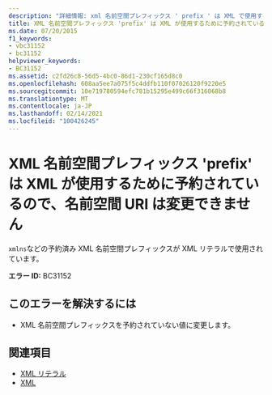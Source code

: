 ```yaml
---
description: "詳細情報: xml 名前空間プレフィックス ' prefix ' は XML で使用するために予約されており、名前空間 URI は変更できません"
title: XML 名前空間プレフィックス 'prefix' は XML が使用するために予約されているので、名前空間 URI は変更できません
ms.date: 07/20/2015
f1_keywords:
- vbc31152
- bc31152
helpviewer_keywords:
- BC31152
ms.assetid: c2fd26c8-56d5-4bc0-86d1-230cf165d8c0
ms.openlocfilehash: 608aa5ee7a075f5c4ddfb110f07026120f9220e5
ms.sourcegitcommit: 10e719780594efc781b15295e499c66f316068b8
ms.translationtype: MT
ms.contentlocale: ja-JP
ms.lasthandoff: 02/14/2021
ms.locfileid: "100426245"
---
```

# <a name="xml-namespace-prefix-prefix-is-reserved-for-use-by-xml-and-the-namespace-uri-cannot-be-changed"></a>XML 名前空間プレフィックス 'prefix' は XML が使用するために予約されているので、名前空間 URI は変更できません

`xmlns`などの予約済み XML 名前空間プレフィックスが XML リテラルで使用されています。  
  
 **エラー ID:** BC31152  
  
## <a name="to-correct-this-error"></a>このエラーを解決するには  
  
- XML 名前空間プレフィックスを予約されていない値に変更します。  
  
## <a name="see-also"></a>関連項目

- [XML リテラル](../language-reference/xml-literals/index.md)
- [XML](../programming-guide/language-features/xml/index.md)
